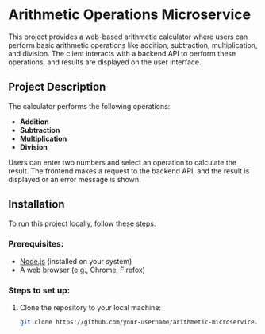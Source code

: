 # Arithmetic Operations Microservice

This project provides a web-based arithmetic calculator where users can perform basic arithmetic operations like addition, subtraction, multiplication, and division. The client interacts with a backend API to perform these operations, and results are displayed on the user interface.


## Project Description

The calculator performs the following operations:
- **Addition**
- **Subtraction**
- **Multiplication**
- **Division**

Users can enter two numbers and select an operation to calculate the result. The frontend makes a request to the backend API, and the result is displayed or an error message is shown.

## Installation

To run this project locally, follow these steps:

### Prerequisites:
- [Node.js](https://nodejs.org/) (installed on your system)
- A web browser (e.g., Chrome, Firefox)

### Steps to set up:

1. Clone the repository to your local machine:
   ```bash
   git clone https://github.com/your-username/arithmetic-microservice.git
